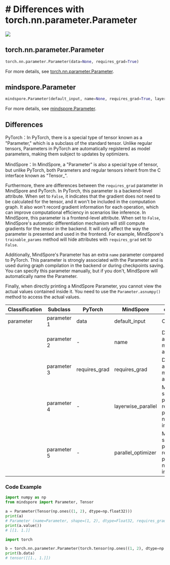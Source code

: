 # # Differences with torch.nn.parameter.Parameter

<a href="https://gitee.com/mindspore/docs/blob/r2.3.q1/docs/mindspore/source_en/note/api_mapping/pytorch_diff/Parameter.md" target="_blank"><img src="https://mindspore-website.obs.cn-north-4.myhuaweicloud.com/website-images/r2.3.q1/resource/_static/logo_source_en.svg"></a>

## torch.nn.parameter.Parameter

```python
torch.nn.parameter.Parameter(data=None, requires_grad=True)
```

For more details, see [torch.nn.parameter.Parameter](https://pytorch.org/docs/1.8.1/generated/torch.nn.parameter.Parameter.html#torch.nn.parameter.Parameter).

## mindspore.Parameter

```python
mindspore.Parameter(default_input, name=None, requires_grad=True, layerwise_parallel=False, parallel_optimizer=True)
```

For more details, see [mindspore.Parameter](https://mindspore.cn/docs/en/r2.3.0rc1/api_python/mindspore/mindspore.Parameter.html#mindspore.Parameter).

## Differences

PyTorch：In PyTorch, there is a special type of tensor known as a "Parameter," which is a subclass of the standard tensor. Unlike regular tensors, Parameters in PyTorch are automatically registered as model parameters, making them subject to updates by optimizers.

MindSpore：In MindSpore, a "Parameter" is also a special type of tensor, but unlike PyTorch, both Parameters and regular tensors inherit from the C interface known as "Tensor_".

Furthermore, there are differences between the `requires_grad` parameter in MindSpore and PyTorch. In PyTorch, this parameter is a backend-level attribute. When set to `False`, it indicates that the gradient does not need to be calculated for the tensor, and it won't be included in the computation graph. It also won't record gradient information for each operation, which can improve computational efficiency in scenarios like inference. In MindSpore, this parameter is a frontend-level attribute. When set to `False`, MindSpore's automatic differentiation mechanism will still compute gradients for the tensor in the backend. It will only affect the way the parameter is presented and used in the frontend. For example, MindSpore's `trainable_params` method will hide attributes with `requires_grad` set to `False`.

Additionally, MindSpore's Parameter has an extra `name` parameter compared to PyTorch. This parameter is strongly associated with the Parameter and is used during graph compilation in the backend or during checkpoints saving. You can specify this parameter manually, but if you don't, MindSpore will automatically name the Parameter.

Finally, when directly printing a MindSpore Parameter, you cannot view the actual values contained inside it. You need to use the `Parameter.asnumpy()` method to access the actual values.

| Classification | Subclass  | PyTorch | MindSpore | difference |
| ---- | ----- | ------- | --------- | -------------------- |
| parameter | parameter 1 | data | default_input | Consistent |
| | parameter 2 | - | name | Differences as mentioned above |
| | parameter 3 | requires_grad | requires_grad | Differences as mentioned above |
| | parameter 4 | - | layerwise_parallel | MindSpore-specific parameter related to parallelism, not present in torch |
| | parameter 5 | - | parallel_optimizer | MindSpore-specific parameter related to parallelism, not present in torch |

### Code Example

```python
import numpy as np
from mindspore import Parameter, Tensor

a = Parameter(Tensor(np.ones((1, 2), dtype=np.float32)))
print(a)
# Parameter (name=Parameter, shape=(1, 2), dtype=Float32, requires_grad=True)
print(a.value())
# [[1. 1.]]

import torch

b = torch.nn.parameter.Parameter(torch.tensor(np.ones((1, 2), dtype=np.float32)))
print(b.data)
# tensor([[1., 1.]])
```
